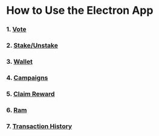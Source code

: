 # How to Use the Electron App

### 1. [Vote]()
### 2. [Stake/Unstake]()
### 3. [Wallet]()
### 4. [Campaigns]()
### 5. [Claim Reward]()
### 6. [Ram]()
### 7. [Transaction History]()